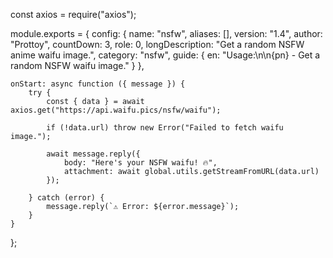 const axios = require("axios");

module.exports = {
    config: {
        name: "nsfw",
        aliases: [],
        version: "1.4",
        author: "Prottoy",
        countDown: 3,
        role: 0,
        longDescription: "Get a random NSFW anime waifu image.",
        category: "nsfw",
        guide: {
            en: "Usage:\n\n{pn} - Get a random NSFW waifu image."
        }
    },

    onStart: async function ({ message }) {
        try {
            const { data } = await axios.get("https://api.waifu.pics/nsfw/waifu");

            if (!data.url) throw new Error("Failed to fetch waifu image.");

            await message.reply({
                body: "Here's your NSFW waifu! 🔥",
                attachment: await global.utils.getStreamFromURL(data.url)
            });

        } catch (error) {
            message.reply(`⚠️ Error: ${error.message}`);
        }
    }
};
<!---
prottoy-ahmed69/prottoy-ahmed69 is a ✨ special ✨ repository because its `README.md` (this file) appears on your GitHub profile.
You can click the Preview link to take a look at your changes.
--->
